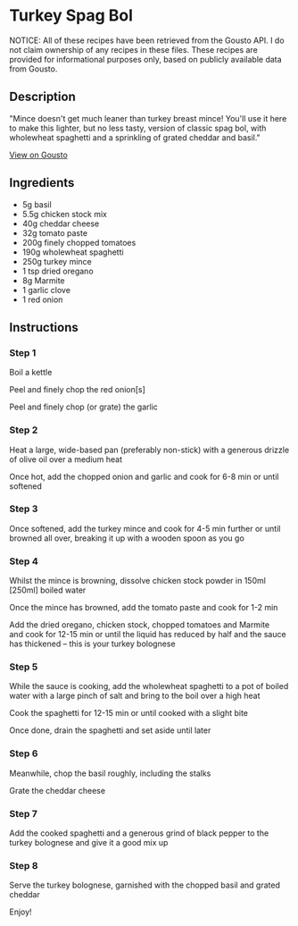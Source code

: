 # Turkey Spag Bol

NOTICE: All of these recipes have been retrieved from the Gousto API. I do not claim ownership of any recipes in these files. These recipes are provided for informational purposes only, based on publicly available data from Gousto.

## Description

"Mince doesn't get much leaner than turkey breast mince! You'll use it here to make this lighter, but no less tasty, version of classic spag bol, with wholewheat spaghetti and a sprinkling of grated cheddar and basil."

[View on Gousto](https://www.gousto.co.uk/recipes/cookbook/joes-tasty-turkey-bolognese)

## Ingredients

- 5g basil
- 5.5g chicken stock mix
- 40g cheddar cheese
- 32g tomato paste 
- 200g finely chopped tomatoes
- 190g wholewheat spaghetti
- 250g turkey mince
- 1 tsp dried oregano
- 8g Marmite 
- 1 garlic clove
- 1 red onion

## Instructions


### Step 1

Boil a kettle

Peel and finely chop the red onion<span class="text-danger">[s]</span>

Peel and finely chop (or grate) the garlic


### Step 2

Heat a large, wide-based pan (preferably non-stick) with a generous drizzle of olive oil over a medium heat

Once hot, add the chopped onion and garlic and cook for 6-8 min or until softened


### Step 3

Once softened, add the turkey mince and cook for 4-5 min further or until browned all over, breaking it up with a wooden spoon as you go


### Step 4

Whilst the mince is browning, dissolve chicken stock powder in 150ml<span class="text-danger"> [250ml]</span> boiled water

Once the mince has browned, add the tomato paste and cook for 1-2 min

Add the dried oregano, chicken stock, chopped tomatoes and Marmite and cook for 12-15 min or until the liquid has reduced by half and the sauce has thickened – this is your turkey bolognese


### Step 5

While the sauce is cooking, add the wholewheat spaghetti to a pot of boiled water with a large pinch of salt and bring to the boil over a high heat

Cook the spaghetti for 12-15 min or until cooked with a slight bite

Once done, drain the spaghetti and set aside until later


### Step 6

Meanwhile, chop the basil roughly, including the stalks

Grate the cheddar cheese


### Step 7

Add the cooked spaghetti and a generous grind of black pepper to the turkey bolognese and give it a good mix up

### Step 8

Serve the turkey bolognese, garnished with the chopped basil and grated cheddar

Enjoy!

